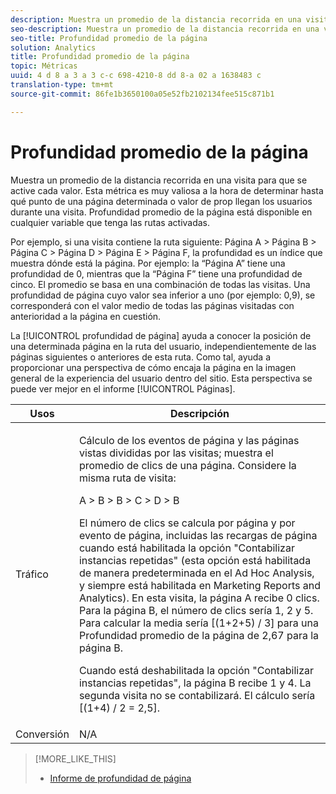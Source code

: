 ```yaml
---
description: Muestra un promedio de la distancia recorrida en una visita para que se active cada valor. Esta métrica es muy valiosa a la hora de determinar hasta qué punto de una página determinada o valor de prop llegan los usuarios durante una visita. Profundidad promedio de la página está disponible en cualquier variable que tenga las rutas activadas.
seo-description: Muestra un promedio de la distancia recorrida en una visita para que se active cada valor. Esta métrica es muy valiosa a la hora de determinar hasta qué punto de una página determinada o valor de prop llegan los usuarios durante una visita. Profundidad promedio de la página está disponible en cualquier variable que tenga las rutas activadas.
seo-title: Profundidad promedio de la página
solution: Analytics
title: Profundidad promedio de la página
topic: Métricas
uuid: 4 d 8 a 3 a 3 c-c 698-4210-8 dd 8-a 02 a 1638483 c
translation-type: tm+mt
source-git-commit: 86fe1b3650100a05e52fb2102134fee515c871b1

---
```



# Profundidad promedio de la página

Muestra un promedio de la distancia recorrida en una visita para que se active cada valor. Esta métrica es muy valiosa a la hora de determinar hasta qué punto de una página determinada o valor de prop llegan los usuarios durante una visita. Profundidad promedio de la página está disponible en cualquier variable que tenga las rutas activadas.

Por ejemplo, si una visita contiene la ruta siguiente: Página A &gt; Página B &gt; Página C &gt; Página D &gt; Página E &gt; Página F, la profundidad es un índice que muestra dónde está la página. Por ejemplo: la “Página A” tiene una profundidad de 0, mientras que la “Página F” tiene una profundidad de cinco. El promedio se basa en una combinación de todas las visitas. Una profundidad de página cuyo valor sea inferior a uno (por ejemplo: 0,9), se corresponderá con el valor medio de todas las páginas visitadas con anterioridad a la página en cuestión.

La [!UICONTROL profundidad de página] ayuda a conocer la posición de una determinada página en la ruta del usuario, independientemente de las páginas siguientes o anteriores de esta ruta. Como tal, ayuda a proporcionar una perspectiva de cómo encaja la página en la imagen general de la experiencia del usuario dentro del sitio. Esta perspectiva se puede ver mejor en el informe [!UICONTROL Páginas].

<table id="table_E92B185A487C40E28C70EA30EDF73A40"> 
 <thead> 
  <tr> 
   <th colname="col1" class="entry"> Usos </th> 
   <th colname="col2" class="entry"> Descripción </th> 
  </tr> 
 </thead>
 <tbody> 
  <tr> 
   <td colname="col1"> Tráfico </td> 
   <td colname="col2"> <p>Cálculo de los eventos de página y las páginas vistas divididas por las visitas; muestra el promedio de clics de una página. Considere la misma ruta de visita: </p> <p>A &gt; B &gt; B &gt; C &gt; D &gt; B </p> <p>El número de clics se calcula por página y por evento de página, incluidas las recargas de página cuando está habilitada la opción "Contabilizar instancias repetidas" (esta opción está habilitada de manera predeterminada en el Ad Hoc Analysis, y siempre está habilitada en Marketing Reports and Analytics). En esta visita, la página A recibe 0 clics. Para la página B, el número de clics sería 1, 2 y 5. Para calcular la media sería [(1+2+5) / 3] para una Profundidad promedio de la página de 2,67 para la página B. </p> <p>Cuando está deshabilitada la opción "Contabilizar instancias repetidas", la página B recibe 1 y 4. La segunda visita no se contabilizará. El cálculo sería [(1+4) / 2 = 2,5]. </p> </td> 
  </tr> 
  <tr> 
   <td colname="col1"> Conversión </td> 
   <td colname="col2"> N/A </td> 
  </tr> 
 </tbody> 
</table>

>[!MORE_LIKE_THIS]
>
>* [Informe de profundidad de página](/help/components/c-variables/dimensionslist/reports-page-depth.md)

